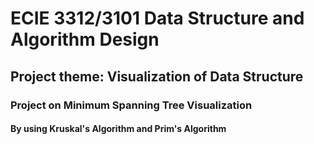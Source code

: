 # ECIE 3312/3101 Data Structure and Algorithm Design

## Project theme: Visualization of Data Structure
### Project on Minimum Spanning Tree Visualization
#### By using Kruskal's Algorithm and Prim's Algorithm

